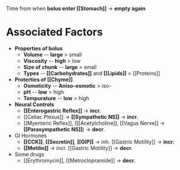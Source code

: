 Time from when **bolus enter [[Stomach]]** -> **empty again**

# Associated Factors
- **Properties of bolus**
	- **Volume** -- **large** > small
	- **Viscosity** -- **high** > low
	- **Size of chunk** -- **large** > small
	- **Types** -- **[[Carbohydrates]]** and **[[Lipids]]** > [[Proteins]]
- **Proterties of [[Chyme]]**
	- **Osmoticity** -- **Aniso-osmotic** > iso- 
	- **pH** -- **low** > high
	- **Tempurature** -- **low** > high
- **Neural Controls**
	- **[[Enterogastric Reflex]]** -> **incr.**
	- [[Celiac Plexus]] -> **[[Sympathetic NS]]** -> **incr.**
	- [[Myenteric Reflex]], ([[Acetylcholine]], [[Vagus Nerve]] -> **[[Parasympathetic NS]]**) -> **decr**.
- GI Hormones
	- **[[CCK]]**, **[[Secretin]]**, **[[GIP]]** -> inh. [[Gastric Motility]] -> **incr.**
	- **[[Motilin]]** -> incr. [[Gastric Motility]] -> **decr.**
- Some drugs
	- [[Erythromycin]], [[Metroclopramide]] -> **decr.**